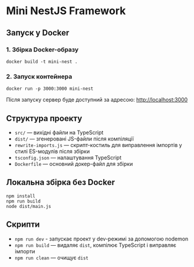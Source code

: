 # Mini NestJS Framework
## Запуск у Docker
### 1. Збірка Docker-образу
```
docker build -t mini-nest .
```

### 2. Запуск контейнера
```
docker run -p 3000:3000 mini-nest
```

Після запуску сервер буде доступний за адресою: [http://localhost:3000](http://localhost:3000)

## Структура проекту
- `src/` — вихідні файли на TypeScript
- `dist/` — згенеровані JS-файли після компіляції
- `rewrite-imports.js` — скрипт-костиль для виправлення імпортів у стилі ES-модулів після збірки
- `tsconfig.json` — налаштування TypeScript
- `Dockerfile` — основний докер-файл для збірки

## Локальна збірка без Docker

```
npm install
npm run build
node dist/main.js
```

## Скрипти
- `npm run dev` - запускає проект у dev-режимі за допомогою nodemon
- `npm run build` — видаляє `dist`, компілює TypeScript і виправляє імпорти
- `npm run clean` — очищує `dist`
